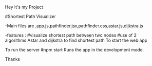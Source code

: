 Hey It's my Project

#Shortest Path Visualizer

-Main files are ,app.js,pathfinder.jsx,pathfinder.css,astar.js,dijkstra.js

-features :
#visualize shortest path between two nodes
#use of 2 algorithms Astar and dijkstra to find shortest path
To start the web app

To run the server
#npm start
Runs the app in the development mode.

Thanks

